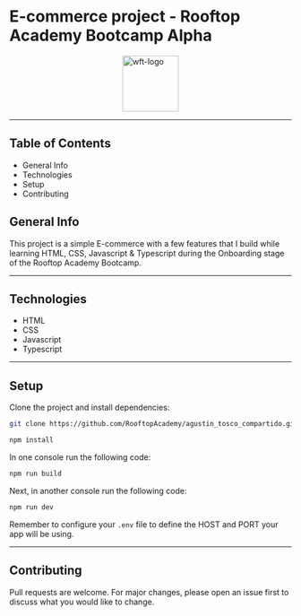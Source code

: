 # E-commerce project - Rooftop Academy Bootcamp Alpha

<div style="width: 100%; display: flex; flex-direction: row; justify-content: center; margin-right: 10px;">
    <img src="https://pbs.twimg.com/profile_images/1123713137180590081/YuTnZLof_400x400.png" alt="wft-logo" width="100px" height="100px"/>
</div>

___

## Table of Contents

* General Info
* Technologies
* Setup
* Contributing

## General Info

This project is a simple E-commerce with a few features that I build while learning HTML, CSS, Javascript & Typescript during the Onboarding stage of the Rooftop Academy Bootcamp.

___

## Technologies

* HTML
* CSS
* Javascript
* Typescript

___

## Setup

Clone the project and install dependencies:

```bash
git clone https://github.com/RooftopAcademy/agustin_tosco_compartido.git
```

```bash
npm install
```

In one console run the following code:

```bash
npm run build
```

Next, in another console run the following code:

```bash
npm run dev
```

Remember to configure your `.env` file to define the HOST and PORT your app will be using.

______________

## Contributing
Pull requests are welcome. For major changes, please open an issue first to discuss what you would like to change.
